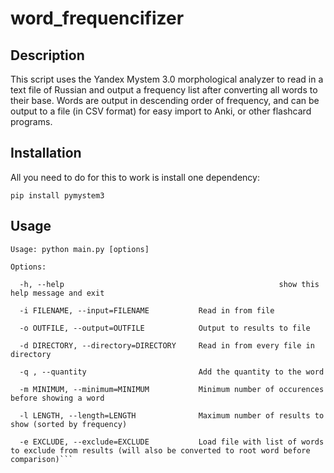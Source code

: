 # word_frequencifizer


## Description ##

This script uses the Yandex Mystem 3.0 morphological analyzer to read in a text file of Russian and output a frequency list after converting all words to their base.  Words are output in descending order of frequency, and can be output to a file (in CSV format) for easy import to Anki, or other flashcard programs.

## Installation ##

All you need to do for this to work is install one dependency:

`pip install pymystem3`

## Usage ## 
```
Usage: python main.py [options]

Options:

  -h, --help            									show this help message and exit
  
  -i FILENAME, --input=FILENAME           Read in from file
                        
  -o OUTFILE, --output=OUTFILE            Output to results to file
                        
  -d DIRECTORY, --directory=DIRECTORY     Read in from every file in directory
                        
  -q , --quantity                         Add the quantity to the word
                        
  -m MINIMUM, --minimum=MINIMUM           Minimum number of occurences before showing a word
                        
  -l LENGTH, --length=LENGTH              Maximum number of results to show (sorted by frequency)
                        
  -e EXCLUDE, --exclude=EXCLUDE           Load file with list of words to exclude from results (will also be converted to root word before comparison)```
